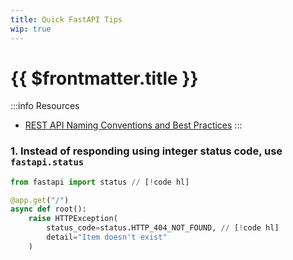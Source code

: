 ```yaml
---
title: Quick FastAPI Tips
wip: true
---
```


# {{ $frontmatter.title }}

:::info Resources
- [REST API Naming Conventions and Best Practices](https://medium.com/@nadinCodeHat/rest-api-naming-conventions-and-best-practices-1c4e781eb6a5)
:::

### 1. Instead of responding using integer status code, use `fastapi.status`

```py
from fastapi import status // [!code hl]

@app.get("/")
async def root():
    raise HTTPException(
        status_code=status.HTTP_404_NOT_FOUND, // [!code hl]
        detail="Item doesn't exist"
    )
```
